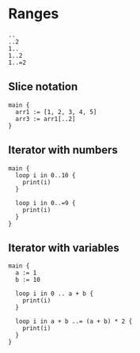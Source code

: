 # Ranges
```
..
..2
1..
1..2
1..=2
```

## Slice notation
```the
main {
  arr1 := [1, 2, 3, 4, 5]
  arr3 := arr1[..2]
}
```

## Iterator with numbers
```the
main {
  loop i in 0..10 {
    print(i)
  }

  loop i in 0..=9 {
    print(i)
  }
}
```

## Iterator with variables
```the
main {
  a := 1
  b := 10

  loop i in 0 .. a + b {
    print(i)
  }

  loop i in a + b ..= (a + b) * 2 {
    print(i)
  }
}
```
